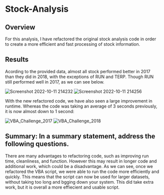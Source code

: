 # Stock-Analysis

## Overview 
For this analysis, I have refactored the original stock analysis code in order to create a more efficient and fast processing of stock information.

## Results
Acording to the provided data, almost all stock performed better in 2017 than they did in 2018, with the exceptions of RUN and TERP. Though RUN still performed well in 2017, as we can see below. 

![Screenshot 2022-10-11 214232](https://user-images.githubusercontent.com/107223650/195252532-a6c31c07-8998-49a2-86dc-8919db6423c4.png)
![Screenshot 2022-10-11 214256](https://user-images.githubusercontent.com/107223650/195252542-76fe14d5-eaa6-4083-b688-4590475ba7ed.png)

With the new refactored code, we have also seen a large improvement in runtime. Whereas the code was taking an average of 3 seconds previously, it is now almost down to 1 second:

![VBA_Challenge_2017](https://user-images.githubusercontent.com/107223650/195252687-68a650d5-bf77-4eae-9172-bcd68e8eb4d6.png)
![VBA_Challenge_2018](https://user-images.githubusercontent.com/107223650/195252696-1288c7ed-d8a3-4a1f-8e3c-6ce4b47c138a.png)



## Summary: In a summary statement, address the following questions.
There are many advantages to refactoring code, such as improving run time, cleanliness, and function.
However this may result in longer code and additional work, which could be a disadvantage.
As we can see, once we refactored the VBA script, we were able to run the code more efficiently and quickly. This means that the script can now be used for larger datasets, without taking too long and bgging down your system. This did take extra work, but it is overall a more effiecient and usable script.


